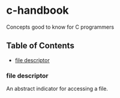 # c-handbook

Concepts good to know for C programmers

## Table of Contents
- [file descriptor](#file-descriptor)

### file descriptor
An abstract indicator for accessing a file.
